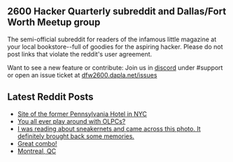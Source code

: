 ## 2600 Hacker Quarterly subreddit and Dallas/Fort Worth Meetup group
The semi-official subreddit for readers of the infamous little magazine at your local bookstore--full of goodies for the aspiring hacker. Please do not post links that violate the reddit's user agreement.

Want to see a new feature or contribute: 
Join us in [discord](https://dfw2600.dapla.net/chat) under #support or open an issue ticket at [dfw2600.dapla.net/issues](https://dfw2600.dapla.net/issues)

## Latest Reddit Posts
<!-- BLOG-POST-LIST:START -->
- [Site of the former Pennsylvania Hotel in NYC](https://www.reddit.com/r/2600/comments/1j3fr12/site_of_the_former_pennsylvania_hotel_in_nyc/)
- [You all ever play around with OLPCs?](https://www.reddit.com/r/2600/comments/1j3fdfz/you_all_ever_play_around_with_olpcs/)
- [I was reading about sneakernets and came across this photo. It definitely brought back some memories.](https://www.reddit.com/r/2600/comments/1j2v5t3/i_was_reading_about_sneakernets_and_came_across/)
- [Great combo!](https://www.reddit.com/r/2600/comments/1j0uqy7/great_combo/)
- [Montreal, QC](https://www.reddit.com/r/2600/comments/1iytwv3/montreal_qc/)
<!-- BLOG-POST-LIST:END -->
